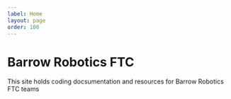 ```yaml
---
label: Home
layout: page
order: 100
---
```

# Barrow Robotics FTC
This site holds coding docsumentation and resources for Barrow Robotics FTC teams